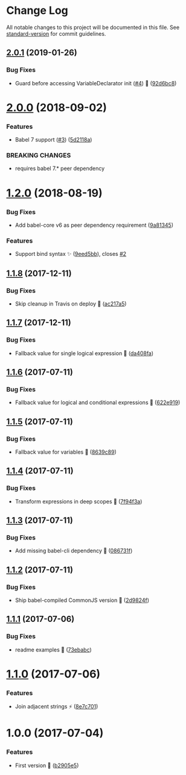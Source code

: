 # Change Log

All notable changes to this project will be documented in this file. See [standard-version](https://github.com/conventional-changelog/standard-version) for commit guidelines.

<a name="2.0.1"></a>
## [2.0.1](https://github.com/avaly/babel-plugin-inline-classnames/compare/v2.0.0...v2.0.1) (2019-01-26)


### Bug Fixes

* Guard before accessing VariableDeclarator init ([#4](https://github.com/avaly/babel-plugin-inline-classnames/issues/4)) :bug: ([92d6bc8](https://github.com/avaly/babel-plugin-inline-classnames/commit/92d6bc8))



<a name="2.0.0"></a>
# [2.0.0](https://github.com/avaly/babel-plugin-inline-classnames/compare/v1.2.0...v2.0.0) (2018-09-02)


### Features

* Babel 7 support ([#3](https://github.com/avaly/babel-plugin-inline-classnames/issues/3)) ([5d2118a](https://github.com/avaly/babel-plugin-inline-classnames/commit/5d2118a))


### BREAKING CHANGES

* requires babel 7.* peer dependency



<a name="1.2.0"></a>
# [1.2.0](https://github.com/avaly/babel-plugin-inline-classnames/compare/v1.1.8...v1.2.0) (2018-08-19)


### Bug Fixes

* Add babel-core v6 as peer dependency requirement ([9a81345](https://github.com/avaly/babel-plugin-inline-classnames/commit/9a81345))


### Features

* Support bind syntax :sparkles: ([9eed5bb](https://github.com/avaly/babel-plugin-inline-classnames/commit/9eed5bb)), closes [#2](https://github.com/avaly/babel-plugin-inline-classnames/issues/2)



<a name="1.1.8"></a>
## [1.1.8](https://github.com/avaly/babel-plugin-inline-classnames/compare/v1.1.7...v1.1.8) (2017-12-11)


### Bug Fixes

* Skip cleanup in Travis on deploy :bug: ([ac217a5](https://github.com/avaly/babel-plugin-inline-classnames/commit/ac217a5))



<a name="1.1.7"></a>
## [1.1.7](https://github.com/avaly/babel-plugin-inline-classnames/compare/v1.1.6...v1.1.7) (2017-12-11)


### Bug Fixes

* Fallback value for single logical expression :bug: ([da408fa](https://github.com/avaly/babel-plugin-inline-classnames/commit/da408fa))



<a name="1.1.6"></a>
## [1.1.6](https://github.com/avaly/babel-plugin-inline-classnames/compare/v1.1.5...v1.1.6) (2017-07-11)


### Bug Fixes

* Fallback value for logical and conditional expressions :bug: ([622e919](https://github.com/avaly/babel-plugin-inline-classnames/commit/622e919))



<a name="1.1.5"></a>
## [1.1.5](https://github.com/avaly/babel-plugin-inline-classnames/compare/v1.1.4...v1.1.5) (2017-07-11)


### Bug Fixes

* Fallback value for variables :bug: ([8639c89](https://github.com/avaly/babel-plugin-inline-classnames/commit/8639c89))



<a name="1.1.4"></a>
## [1.1.4](https://github.com/avaly/babel-plugin-inline-classnames/compare/v1.1.3...v1.1.4) (2017-07-11)


### Bug Fixes

* Transform expressions in deep scopes :bug: ([7f94f3a](https://github.com/avaly/babel-plugin-inline-classnames/commit/7f94f3a))



<a name="1.1.3"></a>
## [1.1.3](https://github.com/avaly/babel-plugin-inline-classnames/compare/v1.1.2...v1.1.3) (2017-07-11)


### Bug Fixes

* Add missing babel-cli dependency :wrench: ([086731f](https://github.com/avaly/babel-plugin-inline-classnames/commit/086731f))



<a name="1.1.2"></a>
## [1.1.2](https://github.com/avaly/babel-plugin-inline-classnames/compare/v1.1.1...v1.1.2) (2017-07-11)


### Bug Fixes

* Ship babel-compiled CommonJS version :wrench: ([2d9824f](https://github.com/avaly/babel-plugin-inline-classnames/commit/2d9824f))



<a name="1.1.1"></a>
## [1.1.1](https://github.com/avaly/babel-plugin-inline-classnames/compare/v1.1.0...v1.1.1) (2017-07-06)


### Bug Fixes

* readme examples :memo: ([73ebabc](https://github.com/avaly/babel-plugin-inline-classnames/commit/73ebabc))



<a name="1.1.0"></a>
# [1.1.0](https://github.com/avaly/babel-plugin-inline-classnames/compare/v1.0.0...v1.1.0) (2017-07-06)


### Features

* Join adjacent strings :zap: ([8e7c701](https://github.com/avaly/babel-plugin-inline-classnames/commit/8e7c701))



<a name="1.0.0"></a>
# 1.0.0 (2017-07-04)


### Features

* First version :tada: ([b2905e5](https://github.com/avaly/babel-plugin-inline-classnames/commit/b2905e5))
